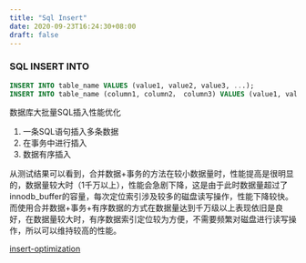 ```yaml
---
title: "Sql Insert"
date: 2020-09-23T16:24:30+08:00
draft: false
---
```


### SQL INSERT INTO

```sql
INSERT INTO table_name VALUES (value1, value2, value3, ...);
INSERT INTO table_name (column1, column2， column3) VALUES (value1, value2, value3, ...);
```

数据库大批量SQL插入性能优化

1. 一条SQL语句插入多条数据
2. 在事务中进行插入
3. 数据有序插入

从测试结果可以看到，合并数据+事务的方法在较小数据量时，性能提高是很明显的，数据量较大时（1千万以上），性能会急剧下降，这是由于此时数据量超过了innodb_buffer的容量，每次定位索引涉及较多的磁盘读写操作，性能下降较快。而使用合并数据+事务+有序数据的方式在数据量达到千万级以上表现依旧是良好，在数据量较大时，有序数据索引定位较为方便，不需要频繁对磁盘进行读写操作，所以可以维持较高的性能。


[insert-optimization](https://dev.mysql.com/doc/refman/5.7/en/insert-optimization.html)